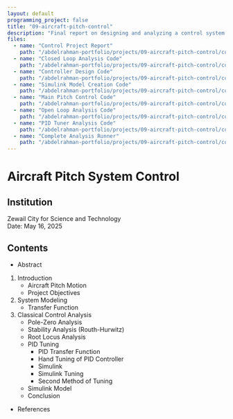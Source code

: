 ```yaml
---
layout: default
programming_project: false
title: "09-aircraft-pitch-control"
description: "Final report on designing and analyzing a control system for aircraft pitch motion using classical control techniques and Simulink.  "
files:
  - name: "Control Project Report"
    path: "/abdelrahman-portfolio/projects/09-aircraft-pitch-control/control_project-3.pdf"
  - name: "Closed Loop Analysis Code"
    path: "/abdelrahman-portfolio/projects/09-aircraft-pitch-control/code/closed_loop_analysis.m"
  - name: "Controller Design Code"
    path: "/abdelrahman-portfolio/projects/09-aircraft-pitch-control/code/controller_design.m"
  - name: "Simulink Model Creation Code"
    path: "/abdelrahman-portfolio/projects/09-aircraft-pitch-control/code/create_simulink_models.m"
  - name: "Main Pitch Control Code"
    path: "/abdelrahman-portfolio/projects/09-aircraft-pitch-control/code/main_pitch_control.m"
  - name: "Open Loop Analysis Code"
    path: "/abdelrahman-portfolio/projects/09-aircraft-pitch-control/code/open_loop_analysis.m"
  - name: "PID Tuner Analysis Code"
    path: "/abdelrahman-portfolio/projects/09-aircraft-pitch-control/code/pid_tuner_analysis.m"
  - name: "Complete Analysis Runner"
    path: "/abdelrahman-portfolio/projects/09-aircraft-pitch-control/code/run_complete_analysis.m"
---
```

# Aircraft Pitch System Control

## Institution
Zewail City for Science and Technology    
Date: May 16, 2025

## Contents
- Abstract
1. Introduction
   - Aircraft Pitch Motion
   - Project Objectives
2. System Modeling
   - Transfer Function
3. Classical Control Analysis
   - Pole-Zero Analysis
   - Stability Analysis (Routh-Hurwitz)
   - Root Locus Analysis
   - PID Tuning
     - PID Transfer Function
     - Hand Tuning of PID Controller
     - Simulink
     - Simulink Tuning
     - Second Method of Tuning
   - Simulink Model
   - Conclusion
- References


